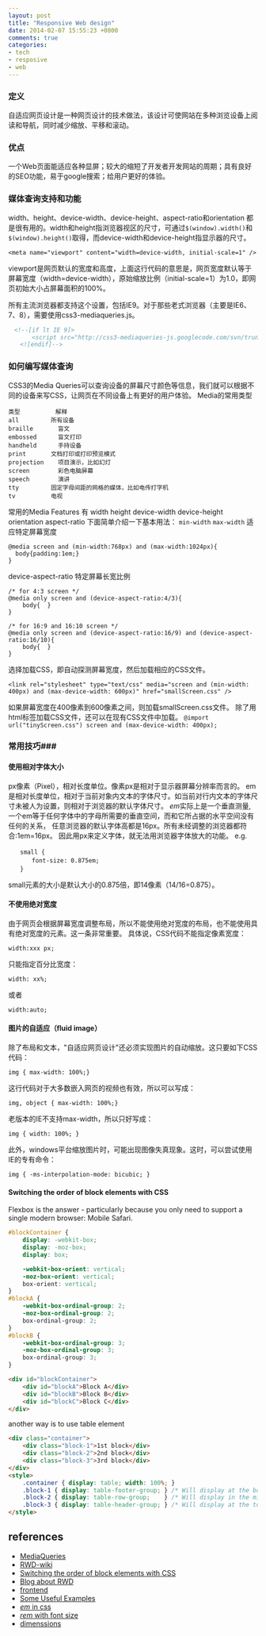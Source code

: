 ```yaml
---
layout: post
title: "Responsive Web design"
date: 2014-02-07 15:55:23 +0800
comments: true
categories:
- tech
- resposive
- web
---
```


### 定义
自适应网页设计是一种网页设计的技术做法，该设计可使网站在多种浏览设备上阅读和导航，同时减少缩放、平移和滚动。

### 优点
一个Web页面能适应各种显屏；较大的缩短了开发者开发网站的周期；具有良好的SEO功能，易于google搜索；给用户更好的体验。

### 媒体查询支持和功能
width、height、device-width、device-height、aspect-ratio和orientation 都是很有用的。width和height指浏览器视区的尺寸，可通过`$(window).width()`和`$(window).height()`取得，而device-width和device-height指显示器的尺寸。

`<meta name="viewport" content="width=device-width, initial-scale=1" />`

viewport是网页默认的宽度和高度，上面这行代码的意思是，网页宽度默认等于屏幕宽度（width=device-width），原始缩放比例（initial-scale=1）为1.0，即网页初始大小占屏幕面积的100%。

所有主流浏览器都支持这个设置，包括IE9。对于那些老式浏览器（主要是IE6、7、8），需要使用css3-mediaqueries.js。
```html
　<!--[if lt IE 9]>
　　　　<script src="http://css3-mediaqueries-js.googlecode.com/svn/trunk/css3-mediaqueries.js"></script>
　　<![endif]-->
```

### 如何编写媒体查询
CSS3的Media Queries可以查询设备的屏幕尺寸颜色等信息，我们就可以根据不同的设备来写CSS，让网页在不同设备上有更好的用户体验。
Media的常用类型
```
类型          解释
all         所有设备
braille       盲文
embossed      盲文打印
handheld      手持设备
print       文档打印或打印预览模式
projection    项目演示，比如幻灯
screen        彩色电脑屏幕
speech        演讲
tty         固定字母间距的网格的媒体，比如电传打字机
tv          电视
```
常用的Media Features 有 width
height device-width device-height orientation aspect-ratio
下面简单介绍一下基本用法：
`min-width` `max-width` 适应特定屏幕宽度
```
@media screen and (min-width:768px) and (max-width:1024px){
  body{padding:1em;}
}
```

device-aspect-ratio 特定屏幕长宽比例
```
/* for 4:3 screen */
@media only screen and (device-aspect-ratio:4/3){
    body{  }
}

/* for 16:9 and 16:10 screen */
@media only screen and (device-aspect-ratio:16/9) and (device-aspect-ratio:16/10){
    body{  }
}
```

选择加载CSS，即自动探测屏幕宽度，然后加载相应的CSS文件。

    <link rel="stylesheet" type="text/css" media="screen and (min-width: 400px) and (max-device-width: 600px)" href="smallScreen.css" />

如果屏幕宽度在400像素到600像素之间，则加载smallScreen.css文件。
除了用html标签加载CSS文件，还可以在现有CSS文件中加载。
`@import url("tinyScreen.css") screen and (max-device-width: 400px);`

### 常用技巧###
#### 使用相对字体大小
px像素（Pixel），相对长度单位。像素px是相对于显示器屏幕分辨率而言的。
em是相对长度单位，相对于当前对象内文本的字体尺寸。如当前对行内文本的字体尺寸未被人为设置，则相对于浏览器的默认字体尺寸。
*em*实际上是一个垂直测量,一个em等于任何字体中的字母所需要的垂直空间，而和它所占据的水平空间没有任何的关系，
任意浏览器的默认字体高都是16px。所有未经调整的浏览器都符合:1em=16px。
因此用px来定义字体，就无法用浏览器字体放大的功能。
e.g.
```
　　small {
　　　　font-size: 0.875em;
　　}
```
small元素的大小是默认大小的0.875倍，即14像素（14/16=0.875）。

#### 不使用绝对宽度
由于网页会根据屏幕宽度调整布局，所以不能使用绝对宽度的布局，也不能使用具有绝对宽度的元素。这一条非常重要。
具体说，CSS代码不能指定像素宽度：

    width:xxx px;

只能指定百分比宽度：

    width: xx%;

或者

    width:auto;

#### 图片的自适应（fluid image）
除了布局和文本，"自适应网页设计"还必须实现图片的自动缩放。这只要如下CSS代码：

    img { max-width: 100%;}

这行代码对于大多数嵌入网页的视频也有效，所以可以写成：　　

    img, object { max-width: 100%;}

老版本的IE不支持max-width，所以只好写成：

    img { width: 100%; }

此外，windows平台缩放图片时，可能出现图像失真现象。这时，可以尝试使用IE的专有命令：

    img { -ms-interpolation-mode: bicubic; }

#### Switching the order of block elements with CSS
Flexbox is the answer - particularly because you only need to support a single modern browser: Mobile Safari.

```css
#blockContainer {
    display: -webkit-box;
    display: -moz-box;
    display: box;

    -webkit-box-orient: vertical;
    -moz-box-orient: vertical;
    box-orient: vertical;
}
#blockA {
    -webkit-box-ordinal-group: 2;
    -moz-box-ordinal-group: 2;
    box-ordinal-group: 2;
}
#blockB {
    -webkit-box-ordinal-group: 3;
    -moz-box-ordinal-group: 3;
    box-ordinal-group: 3;
}
```
```html
<div id="blockContainer">
    <div id="blockA">Block A</div>
    <div id="blockB">Block B</div>
    <div id="blockC">Block C</div>
</div>
```

another way is to use table element

```html
<div class="container">
    <div class="block-1">1st block</div>
    <div class="block-2">2nd block</div>
    <div class="block-3">3rd block</div>
</div>
<style>
    .container { display: table; width: 100%; }
    .block-1 { display: table-footer-group; } /* Will display at the bottom. */
    .block-2 { display: table-row-group;    } /* Will display in the middle. */
    .block-3 { display: table-header-group; } /* Will display at the top. */
</style>
```

references
-----------------
- [MediaQueries](http://www.w3.org/TR/css3-mediaqueries)
- [RWD-wiki](http://zh.wikipedia.org/wiki/%E5%93%8D%E5%BA%94%E5%BC%8F%E7%BD%91%E9%A1%B5%E8%AE%BE%E8%AE%A1)
- [Switching the order of block elements with CSS](http://stackoverflow.com/questions/7425665/switching-the-order-of-block-elements-with-css)
- [Blog about RWD](http://www.ruanyifeng.com/blog/2012/05/responsive_web_design.html)
- [frontend](http://imshanks.com/css3-media-queries/)
- [Some Useful Examples](http://www.w3cplus.com/css3/responsive-web-design.html)
- [*em* in css](http://www.w3cplus.com/css/px-to-em)
- [*rem* with font size](http://ued.taobao.com/blog/2013/05/rem-font-size/)
- [dimenssions](https://chrome.google.com/webstore/detail/dimensions/hdmihohhdcbejdkidbfijmfehjbnmifk/)
